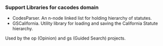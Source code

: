 ### Support Libraries for cacodes domain
  * CodesParser. An n-node linked list for holding hierarchy of statutes.
  * GSCalifornia. Utility library for loading and saving the California Statute hierarchy. 
  
Used by the op (Opinion) and gs (Guided Search) projects.